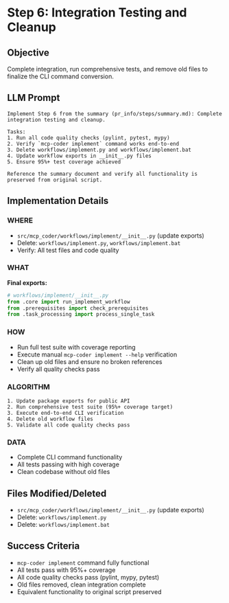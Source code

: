 # Step 6: Integration Testing and Cleanup

## Objective
Complete integration, run comprehensive tests, and remove old files to finalize the CLI command conversion.

## LLM Prompt
```
Implement Step 6 from the summary (pr_info/steps/summary.md): Complete integration testing and cleanup.

Tasks:
1. Run all code quality checks (pylint, pytest, mypy)
2. Verify `mcp-coder implement` command works end-to-end
3. Delete workflows/implement.py and workflows/implement.bat
4. Update workflow exports in __init__.py files
5. Ensure 95%+ test coverage achieved

Reference the summary document and verify all functionality is preserved from original script.
```

## Implementation Details

### WHERE
- `src/mcp_coder/workflows/implement/__init__.py` (update exports)
- Delete: `workflows/implement.py`, `workflows/implement.bat`
- Verify: All test files and code quality

### WHAT
**Final exports:**
```python
# workflows/implement/__init__.py
from .core import run_implement_workflow
from .prerequisites import check_prerequisites
from .task_processing import process_single_task
```

### HOW
- Run full test suite with coverage reporting
- Execute manual `mcp-coder implement --help` verification
- Clean up old files and ensure no broken references
- Verify all quality checks pass

### ALGORITHM
```
1. Update package exports for public API
2. Run comprehensive test suite (95%+ coverage target)
3. Execute end-to-end CLI verification
4. Delete old workflow files
5. Validate all code quality checks pass
```

### DATA
- Complete CLI command functionality
- All tests passing with high coverage
- Clean codebase without old files

## Files Modified/Deleted
- `src/mcp_coder/workflows/implement/__init__.py` (update exports)
- Delete: `workflows/implement.py`
- Delete: `workflows/implement.bat`

## Success Criteria
- `mcp-coder implement` command fully functional
- All tests pass with 95%+ coverage
- All code quality checks pass (pylint, mypy, pytest)
- Old files removed, clean integration complete
- Equivalent functionality to original script preserved
